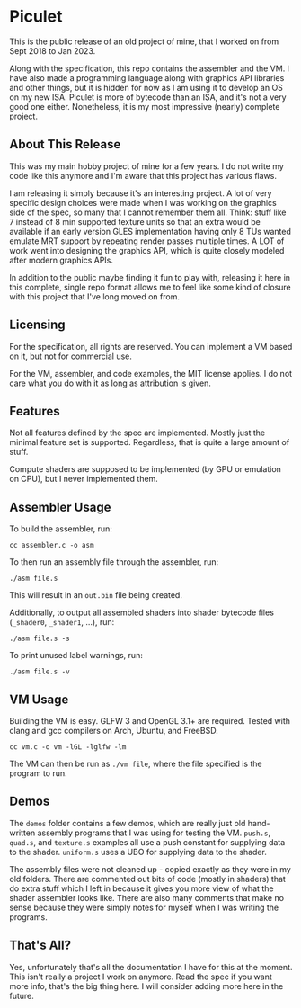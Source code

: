 # Piculet

This is the public release of an old project of mine, that I worked on from
Sept 2018 to Jan 2023.

Along with the specification, this repo contains the assembler and the VM. I
have also made a programming language along with graphics API libraries and
other things, but it is hidden for now as I am using it to develop an OS on my
new ISA. Piculet is more of bytecode than an ISA, and it's not a very good one
either. Nonetheless, it is my most impressive (nearly) complete project.

## About This Release

This was my main hobby project of mine for a few years. I do not write my code
like this anymore and I'm aware that this project has various flaws.

I am releasing it simply because it's an interesting project. A lot of very
specific design choices were made when I was working on the graphics side of
the spec, so many that I cannot remember them all. Think: stuff like 7 instead
of 8 min supported texture units so that an extra would be available if an
early version GLES implementation having only 8 TUs wanted emulate MRT support
by repeating render passes multiple times. A LOT of work went into designing
the graphics API, which is quite closely modeled after modern graphics APIs.

In addition to the public maybe finding it fun to play with, releasing it here
in this complete, single repo format allows me to feel like some kind of
closure with this project that I've long moved on from.

## Licensing

For the specification, all rights are reserved. You can implement a VM based on
it, but not for commercial use.

For the VM, assembler, and code examples, the MIT license applies. I do not
care what you do with it as long as attribution is given.

## Features

Not all features defined by the spec are implemented. Mostly just the minimal
feature set is supported. Regardless, that is quite a large amount of stuff.

Compute shaders are supposed to be implemented (by GPU or emulation on CPU),
but I never implemented them.

## Assembler Usage

To build the assembler, run:

`cc assembler.c -o asm`

To then run an assembly file through the assembler, run:

`./asm file.s`

This will result in an `out.bin` file being created.

Additionally, to output all assembled shaders into shader bytecode files
(`_shader0`, `_shader1`, ...), run:

`./asm file.s -s`

To print unused label warnings, run:

`./asm file.s -v`

## VM Usage

Building the VM is easy. GLFW 3 and OpenGL 3.1+ are required. Tested with clang
and gcc compilers on Arch, Ubuntu, and FreeBSD.

`cc vm.c -o vm -lGL -lglfw -lm`

The VM can then be run as `./vm file`, where the file specified is the program
to run.

## Demos

The `demos` folder contains a few demos, which are really just old hand-written
assembly programs that I was using for testing the VM. `push.s`, `quad.s`, and
`texture.s` examples all use a push constant for supplying data to the shader.
`uniform.s` uses a UBO for supplying data to the shader.

The assembly files were not cleaned up - copied exactly as they were in my old
folders. There are commented out bits of code (mostly in shaders) that do extra
stuff which I left in because it gives you more view of what the shader
assembler looks like. There are also many comments that make no sense because
they were simply notes for myself when I was writing the programs.

## That's All?

Yes, unfortunately that's all the documentation I have for this at the moment.
This isn't really a project I work on anymore. Read the spec if you want more
info, that's the big thing here. I will consider adding more here in the future.
